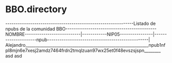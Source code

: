 # BBO.directory
--------------------------------------------------------------Listado de npubs de la comunidad BBO--------------------------------------------
NOMBRE---------------------------|------------NIP05----------------|---------------------npub-------------------------------------------------|
Alejandro____________________________________________________________npub1nfpl8mjn6e7xesj2amdz7464frdn2tmqlzuan97wx25et0f48evszsjspn________   			asd	asd   


